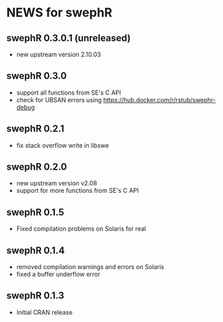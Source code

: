 # NEWS for swephR

## swephR 0.3.0.1 (unreleased)

* new upstream version 2.10.03

## swephR 0.3.0

* support all functions from SE's C API
* check for UBSAN errors using https://hub.docker.com/r/rstub/swephr-debug

## swephR 0.2.1

* fix stack overflow write in libswe

## swephR 0.2.0

* new upstream version v2.08
* support for more functions from SE's C API

## swephR 0.1.5

* Fixed compilation problems on Solaris for real

## swephR 0.1.4

* removed compilation warnings and errors on Solaris
* fixed a buffer underflow error

## swephR 0.1.3

* Initial CRAN release
